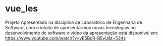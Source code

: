 # vue_les
Projeto Apresentado na disciplina de Laboratório de Engenharia de Software, 
com o intuito de apresentarmos novas tecnologias no desenvolvimento de software
o vídeo da apresentação está disponível em: https://www.youtube.com/watch?v=vE5BcR-BEyU&t=534s
